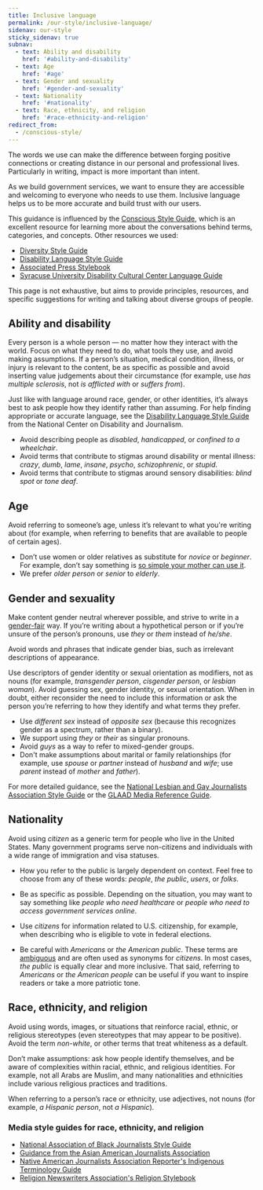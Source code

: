 ```yaml
---
title: Inclusive language
permalink: /our-style/inclusive-language/
sidenav: our-style
sticky_sidenav: true
subnav:
  - text: Ability and disability
    href: '#ability-and-disability'
  - text: Age
    href: '#age'
  - text: Gender and sexuality
    href: '#gender-and-sexuality'
  - text: Nationality
    href: '#nationality'     
  - text: Race, ethnicity, and religion
    href: '#race-ethnicity-and-religion'        
redirect_from:
  - /conscious-style/
---
```

The words we use can make the difference between forging positive connections or creating distance in our personal and professional lives. Particularly in writing, impact is more important than intent.

As we build government services, we want to ensure they are accessible and welcoming to everyone who needs to use them. Inclusive language helps us to be more accurate and build trust with our users.

This guidance is influenced by the [Conscious Style Guide](http://consciousstyleguide.com/), which is an excellent resource for learning more about the conversations behind terms, categories, and concepts. Other resources we used:

- [Diversity Style Guide](http://www.diversitystyleguide.com/)
- [Disability Language Style Guide](http://ncdj.org/style-guide/)
- [Associated Press Stylebook](http://www.apstylebook.com/)
- [Syracuse University Disability Cultural Center Language Guide](http://sudcc.syr.edu/resources/language-guide.html)

This page is not exhaustive, but aims to provide principles, resources, and specific suggestions for writing and talking about diverse groups of people.

## Ability and disability

Every person is a whole person — no matter how they interact with the world. Focus on what they need to do, what tools they use, and avoid making assumptions. If a person’s situation, medical condition, illness, or injury is relevant to the content, be as specific as possible and avoid inserting value judgements about their circumstance (for example, use _has multiple sclerosis_, not _is afflicted with_ or _suffers from_).

Just like with language around race, gender, or other identities, it’s always best to ask people how they identify rather than assuming. For help finding appropriate or accurate language, see the [Disability Language Style Guide](http://ncdj.org/style-guide/) from the National Center on Disability and Journalism.

- Avoid describing people as _disabled_, _handicapped_, or _confined to a wheelchair_.
- Avoid terms that contribute to stigmas around disability or mental illness: _crazy_, _dumb_, _lame_, _insane_, _psycho_, _schizophrenic_, or _stupid_.
- Avoid terms that contribute to stigmas around sensory disabilities: _blind spot_ or _tone deaf_.

## Age

Avoid referring to someone’s age, unless it’s relevant to what you're writing about (for example, when referring to benefits that are available to people of certain ages).

- Don’t use women or older relatives as substitute for _novice_ or _beginner_. For example, don’t say something is [so simple your mother can use it](http://geekfeminism.wikia.com/wiki/So_simple,_your_mother_could_do_it).
- We prefer _older person_ or _senior_ to _elderly_.

## Gender and sexuality

Make content gender neutral wherever possible, and strive to write in a [gender-fair](http://www.ncte.org/positions/statements/genderfairuseoflang) way. If you’re writing about a hypothetical person or if you’re unsure of the person’s pronouns, use _they_ or _them_ instead of _he/she_.

Avoid words and phrases that indicate gender bias, such as irrelevant descriptions of appearance.

Use descriptors of gender identity or sexual orientation as modifiers, not as nouns (for example, _transgender person_, _cisgender person_, or _lesbian woman_). Avoid guessing sex, gender identity, or sexual orientation. When in doubt, either reconsider the need to include this information or ask the person you’re referring to how they identify and what terms they prefer.

- Use _different sex_ instead of _opposite sex_ (because this recognizes gender as a spectrum, rather than a binary).
- We support using _they_ or _their_ as singular pronouns.
- Avoid _guys_ as a way to refer to mixed-gender groups.
- Don't make assumptions about marital or family relationships (for example, use _spouse_ or _partner_ instead of _husband_ and _wife_; use _parent_ instead of _mother_ and _father_).

For more detailed guidance, see the [National Lesbian and Gay Journalists Association Style Guide](http://www.nlgja.org/stylebook/terminology/) or the [GLAAD Media Reference Guide](https://www.glaad.org/reference/).

## Nationality

Avoid using _citizen_ as a generic term for people who live in the United States. Many government programs serve non-citizens and individuals with a wide range of immigration and visa statuses.

- How you refer to the public is largely dependent on context. Feel free to choose from any of these words: _people_, _the public_, _users_, or _folks_.

- Be as specific as possible. Depending on the situation, you may want to say something like _people who need healthcare_ or _people who need to access government services online_.

- Use _citizens_ for information related to U.S. citizenship, for example, when describing who is eligible to vote in federal elections.

- Be careful with _Americans_ or _the American public_. These terms are [ambiguous](https://en.wikipedia.org/wiki/Names_for_United_States_citizens) and are often used as synonyms for _citizens_. In most cases, _the public_ is equally clear and more inclusive. That said, referring to _Americans_ or _the American people_ can be useful if you want to inspire readers or take a more patriotic tone.

## Race, ethnicity, and religion

Avoid using words, images, or situations that reinforce racial, ethnic, or religious stereotypes (even stereotypes that may appear to be positive). Avoid the term _non-white_, or other terms that treat whiteness as a default.

Don’t make assumptions: ask how people identify themselves, and be aware of complexities within racial, ethnic, and religious identities. For example, not all Arabs are Muslim, and many nationalities and ethnicities include various religious practices and traditions.

When referring to a person’s race or ethnicity, use adjectives, not nouns (for example, _a Hispanic person_, not _a Hispanic_).

### Media style guides for race, ethnicity, and religion

- [National Association of Black Journalists Style Guide](http://www.nabj.org/?styleguide)
- [Guidance from the Asian American Journalists Association](https://www.aaja.org/news-and-resources/guidances/)
- [Native American Journalists Association Reporter's Indigenous Terminology Guide](https://najanewsroom.com/wp-content/uploads/2018/11/NAJA_Reporting_and_Indigenous_Terminology_Guide.pdf)
- [Religion Newswriters Association's Religion Stylebook](http://religionstylebook.com/)
